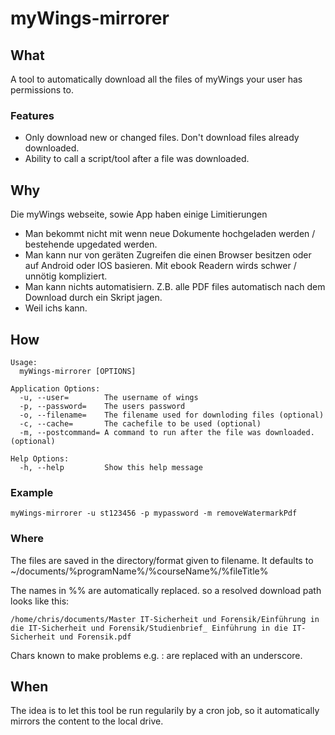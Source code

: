 # myWings-mirrorer

## What
A tool to automatically download all the files of myWings your user has permissions to.

### Features
- Only download new or changed files. Don't download files already downloaded.
- Ability to call a script/tool after a file was downloaded.

## Why
Die myWings webseite, sowie App haben einige Limitierungen
- Man bekommt nicht mit wenn neue Dokumente hochgeladen werden / bestehende upgedated werden.
- Man kann nur von geräten Zugreifen die einen Browser besitzen oder auf Android oder IOS basieren. Mit ebook Readern wirds schwer / unnötig kompliziert.
- Man kann nichts automatisiern. Z.B. alle PDF files automatisch nach dem Download durch ein Skript jagen.
- Weil ichs kann.

## How
    Usage:
      myWings-mirrorer [OPTIONS]
    
    Application Options:
      -u, --user=        The username of wings
      -p, --password=    The users password
      -o, --filename=    The filename used for downloding files (optional)
      -c, --cache=       The cachefile to be used (optional)
      -m, --postcommand= A command to run after the file was downloaded. (optional)
    
    Help Options:
      -h, --help         Show this help message

### Example
    myWings-mirrorer -u st123456 -p mypassword -m removeWatermarkPdf

### Where
The files are saved in the directory/format given to filename.
It defaults to ~/documents/%programName%/%courseName%/%fileTitle%

The names in %% are automatically replaced.
so a resolved download path looks like this:

    /home/chris/documents/Master IT-Sicherheit und Forensik/Einführung in die IT-Sicherheit und Forensik/Studienbrief_ Einführung in die IT-Sicherheit und Forensik.pdf

Chars known to make problems e.g. : are replaced with an underscore.

## When
The idea is to let this tool be run regularily by a cron job, so it automatically mirrors the content to the local drive. 
